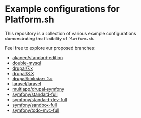 
# Example configurations for Platform.sh

This repository is a collection of various example configurations demonstrating the flexibility of `Platform.sh`.

Feel free to explore our proposed branches:
* [akaneo/standard-edition](https://github.com/platformsh/platformsh-examples/tree/akaneo/standard-edition)
* [double-mysql](https://github.com/platformsh/platformsh-examples/tree/double-mysql)
* [drupal/7.x](https://github.com/platformsh/platformsh-examples/tree/drupal/7.x)
* [drupal/8.X](https://github.com/platformsh/platformsh-examples/tree/drupal/8.x)
* [drupal/kickstart-2.x](https://github.com/platformsh/platformsh-examples/tree/drupal/kickstart-2.x)
* [laravel/laravel](https://github.com/platformsh/platformsh-examples/tree/laravel/laravel)
* [multiapp/drupal-symfony](https://github.com/platformsh/platformsh-examples/tree/multiapp/drupal-symfony)
* [symfony/standard-full](https://github.com/platformsh/platformsh-examples/tree/symfony/standard-full)
* [symfony/standard-dev-full](https://github.com/platformsh/platformsh-examples/tree/symfony/standard-dev-full)
* [symfony/sandbox-full](https://github.com/platformsh/platformsh-examples/tree/symfony/cmf-sandbox-full)
* [symfony/todo-mvc-full](https://github.com/platformsh/platformsh-examples/tree/symfony/todo-mvc-full)

